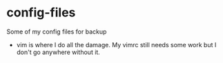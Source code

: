 # config-files
Some of my config files for backup

- vim is where I do all the damage. My vimrc still needs some work but I don't go anywhere without it.
